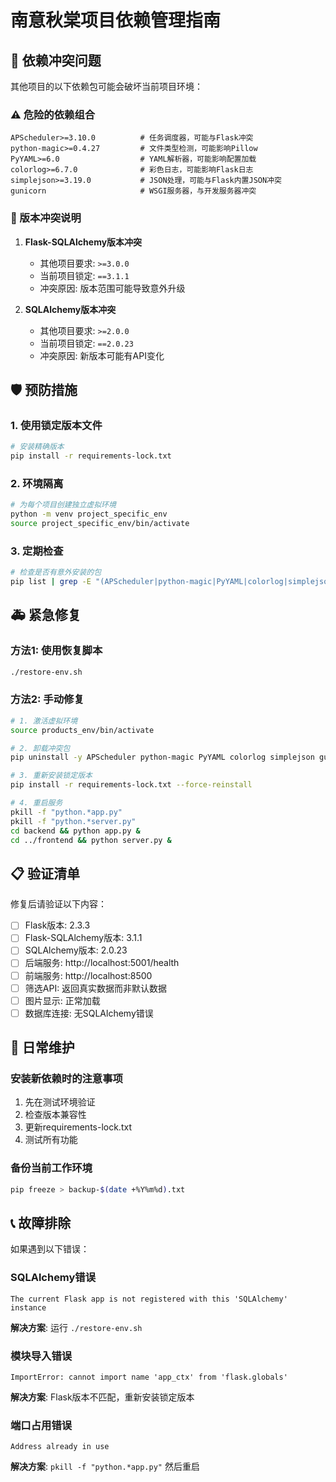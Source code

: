 # 南意秋棠项目依赖管理指南

## 🚨 依赖冲突问题

其他项目的以下依赖包可能会破坏当前项目环境：

### ⚠️ 危险的依赖组合
```
APScheduler>=3.10.0          # 任务调度器，可能与Flask冲突
python-magic>=0.4.27         # 文件类型检测，可能影响Pillow
PyYAML>=6.0                  # YAML解析器，可能影响配置加载
colorlog>=6.7.0              # 彩色日志，可能影响Flask日志
simplejson>=3.19.0           # JSON处理，可能与Flask内置JSON冲突
gunicorn                     # WSGI服务器，与开发服务器冲突
```

### 🔧 版本冲突说明

1. **Flask-SQLAlchemy版本冲突**
   - 其他项目要求: `>=3.0.0`
   - 当前项目锁定: `==3.1.1`
   - 冲突原因: 版本范围可能导致意外升级

2. **SQLAlchemy版本冲突**
   - 其他项目要求: `>=2.0.0`
   - 当前项目锁定: `==2.0.23`
   - 冲突原因: 新版本可能有API变化

## 🛡️ 预防措施

### 1. 使用锁定版本文件
```bash
# 安装精确版本
pip install -r requirements-lock.txt
```

### 2. 环境隔离
```bash
# 为每个项目创建独立虚拟环境
python -m venv project_specific_env
source project_specific_env/bin/activate
```

### 3. 定期检查
```bash
# 检查是否有意外安装的包
pip list | grep -E "(APScheduler|python-magic|PyYAML|colorlog|simplejson|gunicorn)"
```

## 🚑 紧急修复

### 方法1: 使用恢复脚本
```bash
./restore-env.sh
```

### 方法2: 手动修复
```bash
# 1. 激活虚拟环境
source products_env/bin/activate

# 2. 卸载冲突包
pip uninstall -y APScheduler python-magic PyYAML colorlog simplejson gunicorn

# 3. 重新安装锁定版本
pip install -r requirements-lock.txt --force-reinstall

# 4. 重启服务
pkill -f "python.*app.py"
pkill -f "python.*server.py"
cd backend && python app.py &
cd ../frontend && python server.py &
```

## 📋 验证清单

修复后请验证以下内容：

- [ ] Flask版本: 2.3.3
- [ ] Flask-SQLAlchemy版本: 3.1.1  
- [ ] SQLAlchemy版本: 2.0.23
- [ ] 后端服务: http://localhost:5001/health
- [ ] 前端服务: http://localhost:8500
- [ ] 筛选API: 返回真实数据而非默认数据
- [ ] 图片显示: 正常加载
- [ ] 数据库连接: 无SQLAlchemy错误

## 🔄 日常维护

### 安装新依赖时的注意事项
1. 先在测试环境验证
2. 检查版本兼容性
3. 更新requirements-lock.txt
4. 测试所有功能

### 备份当前工作环境
```bash
pip freeze > backup-$(date +%Y%m%d).txt
```

## 📞 故障排除

如果遇到以下错误：

### SQLAlchemy错误
```
The current Flask app is not registered with this 'SQLAlchemy' instance
```
**解决方案**: 运行 `./restore-env.sh`

### 模块导入错误
```
ImportError: cannot import name 'app_ctx' from 'flask.globals'
```
**解决方案**: Flask版本不匹配，重新安装锁定版本

### 端口占用错误
```
Address already in use
```
**解决方案**: `pkill -f "python.*app.py"` 然后重启 